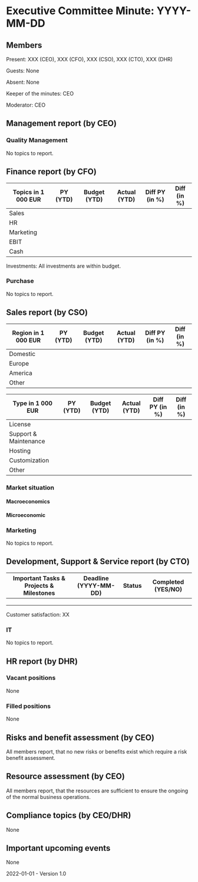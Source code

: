 # Executive Committee Minute: YYYY-MM-DD

## Members

Present: XXX (CEO), XXX (CFO), XXX (CSO), XXX (CTO), XXX (DHR)

Guests: None

Absent: None

Keeper of the minutes: CEO

Moderator: CEO

## Management report (by CEO)

### Quality Management

No topics to report.

## Finance report (by CFO)

| Topics in 1 000 EUR | PY (YTD) | Budget (YTD) | Actual (YTD) | Diff PY (in %) | Diff (in %) |
| ------------------- | -------- | ------------ | ------------ | -------------- | ----------- |
| Sales               |          |              |              |                |             |
| HR                  |          |              |              |                |             |
| Marketing           |          |              |              |                |             |
| EBIT                |          |              |              |                |             |
| Cash                |          |              |              |                |             |

Investments: All investments are within budget.

### Purchase

No topics to report.

## Sales report (by CSO)

| Region in 1 000 EUR | PY (YTD) | Budget (YTD) | Actual (YTD) | Diff PY (in %) | Diff (in %) |
| ------------------- | -------- | ------------ | ------------ | -------------- | ----------- |
| Domestic            |          |              |              |                |             |
| Europe              |          |              |              |                |             |
| America             |          |              |              |                |             |
| Other               |          |              |              |                |             |

| Type in 1 000 EUR     | PY (YTD) | Budget (YTD) | Actual (YTD) | Diff PY (in %) | Diff (in %) |
| --------------------- | -------- | ------------ | ------------ | -------------- | ----------- |
| License               |          |              |              |                |             |
| Support & Maintenance |          |              |              |                |             |
| Hosting               |          |              |              |                |             |
| Customization         |          |              |              |                |             |
| Other                 |          |              |              |                |             |

### Market situation

#### Macroeconomics

#### Microeconomic

### Marketing

No topics to report.

## Development, Support & Service report (by CTO)

| Important Tasks & Projects & Milestones | Deadline (YYYY-MM-DD) | Status | Completed (YES/NO) |
| --------------------------------------- | --------------------- | ------ | ------------------ |
|                                         |                       |        |                    |
|                                         |                       |        |                    |
|                                         |                       |        |                    |

Customer satisfaction: XX

### IT

No topics to report.

## HR report (by DHR)

### Vacant positions

None

### Filled positions

None

## Risks and benefit assessment (by CEO)

All members report, that no new risks or benefits exist which require a risk benefit assessment.

## Resource assessment (by CEO)

All members report, that the resources are sufficient to ensure the ongoing of the normal business operations.

## Compliance topics (by CEO/DHR)

None

## Important upcoming events

None

2022-01-01 - Version 1.0
